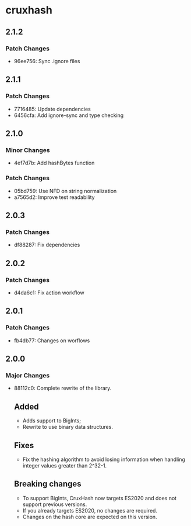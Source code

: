 # cruxhash

## 2.1.2

### Patch Changes

- 96ee756: Sync .ignore files

## 2.1.1

### Patch Changes

- 7716485: Update dependencies
- 6456cfa: Add ignore-sync and type checking

## 2.1.0

### Minor Changes

- 4ef7d7b: Add hashBytes function

### Patch Changes

- 05bd759: Use NFD on string normalization
- a7565d2: Improve test readability

## 2.0.3

### Patch Changes

- df88287: Fix dependencies

## 2.0.2

### Patch Changes

- d4da6c1: Fix action workflow

## 2.0.1

### Patch Changes

- fb4db77: Changes on worflows

## 2.0.0

### Major Changes

- 88112c0: Complete rewrite of the library.

  ## Added

  - Adds support to BigInts;
  - Rewrite to use binary data structures.

  ## Fixes

  - Fix the hashing algorithm to avoid losing information when handling integer
    values greater than 2^32-1.

  ## Breaking changes

  - To support BigInts, CruxHash now targets ES2020 and does not support previous
    versions.
  - If you already targets ES2020, no changes are required.
  - Changes on the hash core are expected on this version.
